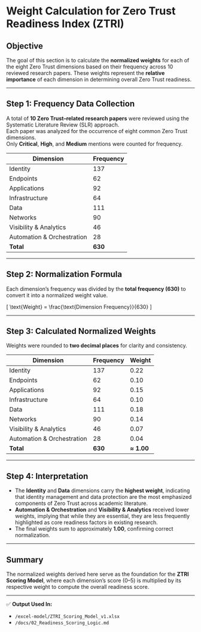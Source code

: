 # Weight Calculation for Zero Trust Readiness Index (ZTRI)

## Objective
The goal of this section is to calculate the **normalized weights** for each of the eight Zero Trust dimensions based on their frequency across 10 reviewed research papers. These weights represent the **relative importance** of each dimension in determining overall Zero Trust readiness.

---

## Step 1: Frequency Data Collection
A total of **10 Zero Trust–related research papers** were reviewed using the Systematic Literature Review (SLR) approach.  
Each paper was analyzed for the occurrence of eight common Zero Trust dimensions.  
Only **Critical**, **High**, and **Medium** mentions were counted for frequency.

| Dimension | Frequency |
|------------|------------|
| Identity | 137 |
| Endpoints | 62 |
| Applications | 92 |
| Infrastructure | 64 |
| Data | 111 |
| Networks | 90 |
| Visibility & Analytics | 46 |
| Automation & Orchestration | 28 |
| **Total** | **630** |

---

## Step 2: Normalization Formula
Each dimension’s frequency was divided by the **total frequency (630)** to convert it into a normalized weight value.

\[
\text{Weight} = \frac{\text{Dimension Frequency}}{630}
\]

---

## Step 3: Calculated Normalized Weights
Weights were rounded to **two decimal places** for clarity and consistency.

| Dimension | Frequency | Weight |
|------------|------------|--------|
| Identity | 137 | 0.22 |
| Endpoints | 62 | 0.10 |
| Applications | 92 | 0.15 |
| Infrastructure | 64 | 0.10 |
| Data | 111 | 0.18 |
| Networks | 90 | 0.14 |
| Visibility & Analytics | 46 | 0.07 |
| Automation & Orchestration | 28 | 0.04 |
| **Total** | **630** | **≈ 1.00** |

---

## Step 4: Interpretation
- The **Identity** and **Data** dimensions carry the **highest weight**, indicating that identity management and data protection are the most emphasized components of Zero Trust across academic literature.  
- **Automation & Orchestration** and **Visibility & Analytics** received lower weights, implying that while they are essential, they are less frequently highlighted as core readiness factors in existing research.  
- The final weights sum to approximately **1.00**, confirming correct normalization.

---

## Summary
The normalized weights derived here serve as the foundation for the **ZTRI Scoring Model**, where each dimension’s score (0–5) is multiplied by its respective weight to compute the overall readiness score.

---

✅ **Output Used In:**  
- `/excel-model/ZTRI_Scoring_Model_v1.xlsx`  
- `/docs/02_Readiness_Scoring_Logic.md`

